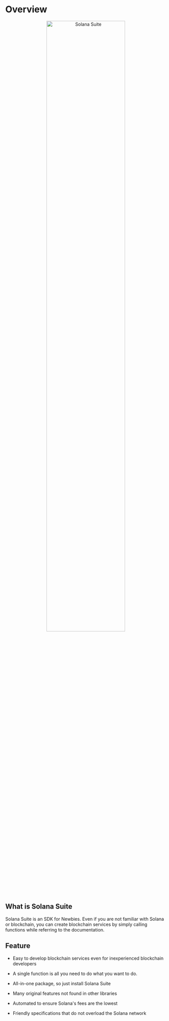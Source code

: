# Overview

<p align="center">
  <img src="https://github.com/fukaoi/solana-suite/assets/186659/b2d5c6f8-80e5-4b5a-ac18-506a6b986867" alt="Solana Suite" width="70%" height="70%">
</p>

## What is Solana Suite

Solana Suite is an SDK for Newbies. Even if you are not familiar with Solana or
blockchain, you can create blockchain services by simply calling functions while
referring to the documentation.

## Feature

- Easy to develop blockchain services even for inexperienced blockchain
  developers

- A single function is all you need to do what you want to do.

- All-in-one package, so just install Solana Suite

- Many original features not found in other libraries

- Automated to ensure Solana's fees are the lowest

- Friendly specifications that do not overload the Solana network
